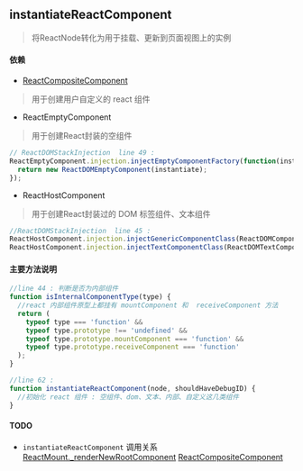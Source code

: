 ## <span id="instantiatereactcomponent">instantiateReactComponent</span>
>将ReactNode转化为用于挂载、更新到页面视图上的实例

#### 依赖
* [ReactCompositeComponent](#reactcompositecomponent)
>用于创建用户自定义的 react 组件

* ReactEmptyComponent
>用于创建React封装的空组件

```javascript
// ReactDOMStackInjection  line 49 :
ReactEmptyComponent.injection.injectEmptyComponentFactory(function(instantiate) {
  return new ReactDOMEmptyComponent(instantiate);
});
```

* ReactHostComponent
>用于创建React封装过的 DOM 标签组件、文本组件

```javascript
//ReactDOMStackInjection  line 45 :
ReactHostComponent.injection.injectGenericComponentClass(ReactDOMComponent);
ReactHostComponent.injection.injectTextComponentClass(ReactDOMTextComponent);
```

#### 主要方法说明
```javascript
//line 44 : 判断是否为内部组件
function isInternalComponentType(type) {
  //react 内部组件原型上都挂有 mountComponent 和  receiveComponent 方法
  return (
    typeof type === 'function' &&
    typeof type.prototype !== 'undefined' &&
    typeof type.prototype.mountComponent === 'function' &&
    typeof type.prototype.receiveComponent === 'function'
  );
}
```
```javascript
//line 62 :
function instantiateReactComponent(node, shouldHaveDebugID) {
  //初始化 react 组件 : 空组件、dom、文本、内部、自定义这几类组件
}

```

#### TODO
* `instantiateReactComponent` 调用关系[ReactMount._renderNewRootComponent](#reactmount) [ReactCompositeComponent](#reactcompositecomponent)
